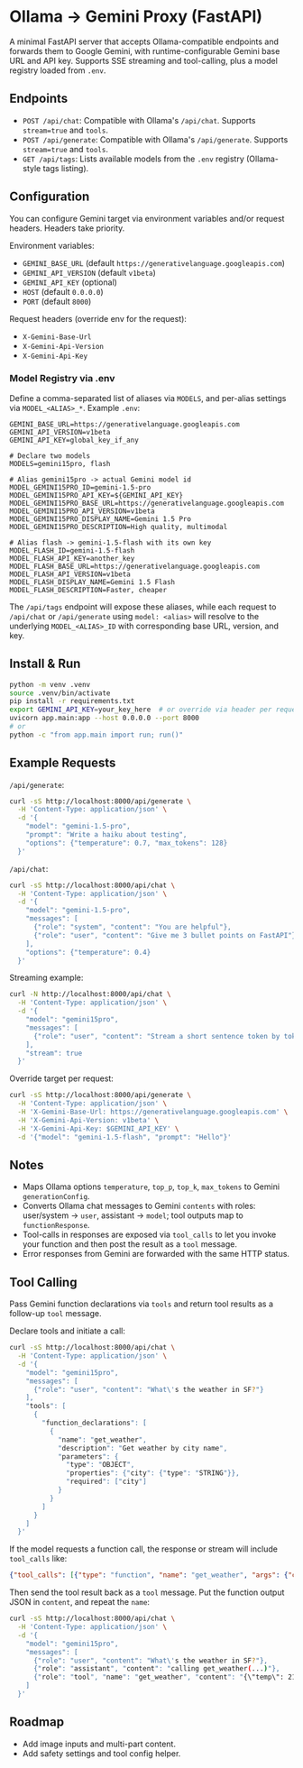 # Ollama -> Gemini Proxy (FastAPI)

A minimal FastAPI server that accepts Ollama-compatible endpoints and forwards them to Google Gemini, with runtime-configurable Gemini base URL and API key. Supports SSE streaming and tool-calling, plus a model registry loaded from `.env`.

## Endpoints

- `POST /api/chat`: Compatible with Ollama's `/api/chat`. Supports `stream=true` and `tools`.
- `POST /api/generate`: Compatible with Ollama's `/api/generate`. Supports `stream=true` and `tools`.
- `GET /api/tags`: Lists available models from the `.env` registry (Ollama-style tags listing).

## Configuration

You can configure Gemini target via environment variables and/or request headers. Headers take priority.

Environment variables:

- `GEMINI_BASE_URL` (default `https://generativelanguage.googleapis.com`)
- `GEMINI_API_VERSION` (default `v1beta`)
- `GEMINI_API_KEY` (optional)
- `HOST` (default `0.0.0.0`)
- `PORT` (default `8000`)

Request headers (override env for the request):

- `X-Gemini-Base-Url`
- `X-Gemini-Api-Version`
- `X-Gemini-Api-Key`

### Model Registry via .env

Define a comma-separated list of aliases via `MODELS`, and per-alias settings via `MODEL_<ALIAS>_*`. Example `.env`:

```env
GEMINI_BASE_URL=https://generativelanguage.googleapis.com
GEMINI_API_VERSION=v1beta
GEMINI_API_KEY=global_key_if_any

# Declare two models
MODELS=gemini15pro, flash

# Alias gemini15pro -> actual Gemini model id
MODEL_GEMINI15PRO_ID=gemini-1.5-pro
MODEL_GEMINI15PRO_API_KEY=${GEMINI_API_KEY}
MODEL_GEMINI15PRO_BASE_URL=https://generativelanguage.googleapis.com
MODEL_GEMINI15PRO_API_VERSION=v1beta
MODEL_GEMINI15PRO_DISPLAY_NAME=Gemini 1.5 Pro
MODEL_GEMINI15PRO_DESCRIPTION=High quality, multimodal

# Alias flash -> gemini-1.5-flash with its own key
MODEL_FLASH_ID=gemini-1.5-flash
MODEL_FLASH_API_KEY=another_key
MODEL_FLASH_BASE_URL=https://generativelanguage.googleapis.com
MODEL_FLASH_API_VERSION=v1beta
MODEL_FLASH_DISPLAY_NAME=Gemini 1.5 Flash
MODEL_FLASH_DESCRIPTION=Faster, cheaper
```

The `/api/tags` endpoint will expose these aliases, while each request to `/api/chat` or `/api/generate` using `model: <alias>` will resolve to the underlying `MODEL_<ALIAS>_ID` with corresponding base URL, version, and key.

## Install & Run

```bash
python -m venv .venv
source .venv/bin/activate
pip install -r requirements.txt
export GEMINI_API_KEY=your_key_here  # or override via header per request
uvicorn app.main:app --host 0.0.0.0 --port 8000
# or
python -c "from app.main import run; run()"
```

## Example Requests

`/api/generate`:

```bash
curl -sS http://localhost:8000/api/generate \
  -H 'Content-Type: application/json' \
  -d '{
    "model": "gemini-1.5-pro",
    "prompt": "Write a haiku about testing",
    "options": {"temperature": 0.7, "max_tokens": 128}
  }'
```

`/api/chat`:

```bash
curl -sS http://localhost:8000/api/chat \
  -H 'Content-Type: application/json' \
  -d '{
    "model": "gemini-1.5-pro",
    "messages": [
      {"role": "system", "content": "You are helpful"},
      {"role": "user", "content": "Give me 3 bullet points on FastAPI"}
    ],
    "options": {"temperature": 0.4}
  }'
```

Streaming example:

```bash
curl -N http://localhost:8000/api/chat \
  -H 'Content-Type: application/json' \
  -d '{
    "model": "gemini15pro",
    "messages": [
      {"role": "user", "content": "Stream a short sentence token by token"}
    ],
    "stream": true
  }'
```

Override target per request:

```bash
curl -sS http://localhost:8000/api/generate \
  -H 'Content-Type: application/json' \
  -H 'X-Gemini-Base-Url: https://generativelanguage.googleapis.com' \
  -H 'X-Gemini-Api-Version: v1beta' \
  -H 'X-Gemini-Api-Key: $GEMINI_API_KEY' \
  -d '{"model": "gemini-1.5-flash", "prompt": "Hello"}'
```

## Notes

- Maps Ollama options `temperature`, `top_p`, `top_k`, `max_tokens` to Gemini `generationConfig`.
- Converts Ollama chat messages to Gemini `contents` with roles: user/system -> `user`, assistant -> `model`; tool outputs map to `functionResponse`.
- Tool-calls in responses are exposed via `tool_calls` to let you invoke your function and then post the result as a `tool` message.
- Error responses from Gemini are forwarded with the same HTTP status.

## Tool Calling

Pass Gemini function declarations via `tools` and return tool results as a follow-up `tool` message.

Declare tools and initiate a call:

```bash
curl -sS http://localhost:8000/api/chat \
  -H 'Content-Type: application/json' \
  -d '{
    "model": "gemini15pro",
    "messages": [
      {"role": "user", "content": "What\'s the weather in SF?"}
    ],
    "tools": [
      {
        "function_declarations": [
          {
            "name": "get_weather",
            "description": "Get weather by city name",
            "parameters": {
              "type": "OBJECT",
              "properties": {"city": {"type": "STRING"}},
              "required": ["city"]
            }
          }
        ]
      }
    ]
  }'
```

If the model requests a function call, the response or stream will include `tool_calls` like:

```json
{"tool_calls": [{"type": "function", "name": "get_weather", "args": {"city": "San Francisco"}}]}
```

Then send the tool result back as a `tool` message. Put the function output JSON in `content`, and repeat the `name`:

```bash
curl -sS http://localhost:8000/api/chat \
  -H 'Content-Type: application/json' \
  -d '{
    "model": "gemini15pro",
    "messages": [
      {"role": "user", "content": "What\'s the weather in SF?"},
      {"role": "assistant", "content": "calling get_weather(...)"},
      {"role": "tool", "name": "get_weather", "content": "{\"temp\": 21, \"unit\": \"C\"}"}
    ]
  }'
```

## Roadmap

- Add image inputs and multi-part content.
- Add safety settings and tool config helper.
